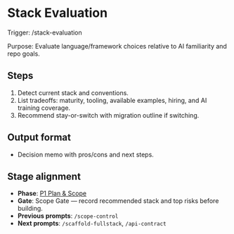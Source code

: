 # Stack Evaluation

Trigger: /stack-evaluation

Purpose: Evaluate language/framework choices relative to AI familiarity and repo goals.

## Steps

1. Detect current stack and conventions.
2. List tradeoffs: maturity, tooling, available examples, hiring, and AI training coverage.
3. Recommend stay-or-switch with migration outline if switching.

## Output format

- Decision memo with pros/cons and next steps.

## Stage alignment

- **Phase**: [P1 Plan & Scope](WORKFLOW.md#p1-plan--scope)
- **Gate**: Scope Gate — record recommended stack and top risks before building.
- **Previous prompts**: `/scope-control`
- **Next prompts**: `/scaffold-fullstack`, `/api-contract`
